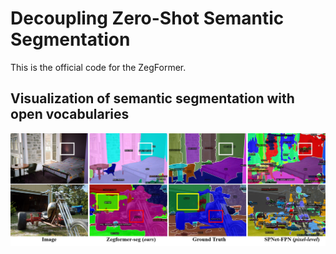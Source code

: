 
# Decoupling Zero-Shot Semantic Segmentation
This is the official code for the ZegFormer.

[comment]: <> (## Highlights)


[comment]: <> (![fig1]&#40;figures/fig1.png&#41;)
## Visualization of semantic segmentation with open vocabularies
![visualization](figures/adeinferenceCOCO.png)
